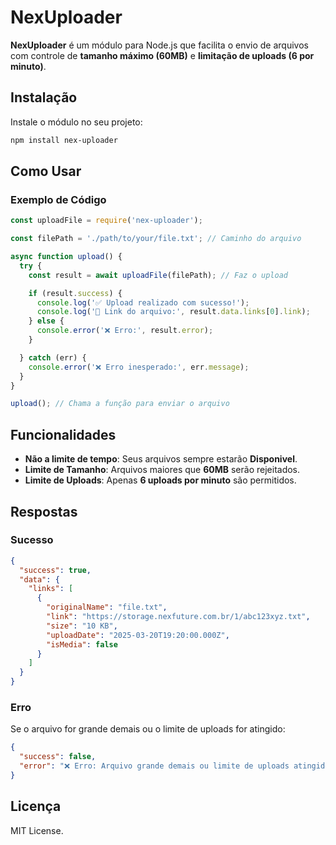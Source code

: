 # NexUploader

**NexUploader** é um módulo para Node.js que facilita o envio de arquivos com controle de **tamanho máximo (60MB)** e **limitação de uploads (6 por minuto)**.

## Instalação

Instale o módulo no seu projeto:

```bash
npm install nex-uploader
```

## Como Usar

### Exemplo de Código

```javascript
const uploadFile = require('nex-uploader');

const filePath = './path/to/your/file.txt'; // Caminho do arquivo

async function upload() {
  try {
    const result = await uploadFile(filePath); // Faz o upload

    if (result.success) {
      console.log('✅ Upload realizado com sucesso!');
      console.log('🔗 Link do arquivo:', result.data.links[0].link);
    } else {
      console.error('❌ Erro:', result.error);
    }

  } catch (err) {
    console.error('❌ Erro inesperado:', err.message);
  }
}

upload(); // Chama a função para enviar o arquivo
```

## Funcionalidades

- **Não a limite de tempo**: Seus arquivos sempre estarão **Disponivel**.
- **Limite de Tamanho**: Arquivos maiores que **60MB** serão rejeitados.
- **Limite de Uploads**: Apenas **6 uploads por minuto** são permitidos.

## Respostas

### Sucesso

```json
{
  "success": true,
  "data": {
    "links": [
      {
        "originalName": "file.txt",
        "link": "https://storage.nexfuture.com.br/1/abc123xyz.txt",
        "size": "10 KB",
        "uploadDate": "2025-03-20T19:20:00.000Z",
        "isMedia": false
      }
    ]
  }
}
```

### Erro

Se o arquivo for grande demais ou o limite de uploads for atingido:

```json
{
  "success": false,
  "error": "❌ Erro: Arquivo grande demais ou limite de uploads atingido."
}
```

## Licença

MIT License.
